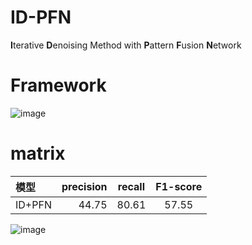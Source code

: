 # ID-PFN
**I**terative **D**enoising Method with **P**attern **F**usion **N**etwork



# Framework
![image](https://user-images.githubusercontent.com/42259606/111864106-08c48d80-899a-11eb-949e-5c7066bca9e2.png)


# matrix
| 模型 | precision | recall | F1-score |
| :-----| ----: | :----: | :----: |
| ID+PFN | 44.75 | 80.61 |57.55|


![image](https://user-images.githubusercontent.com/42259606/111864113-18dc6d00-899a-11eb-8c6b-da3866e23c58.png)



